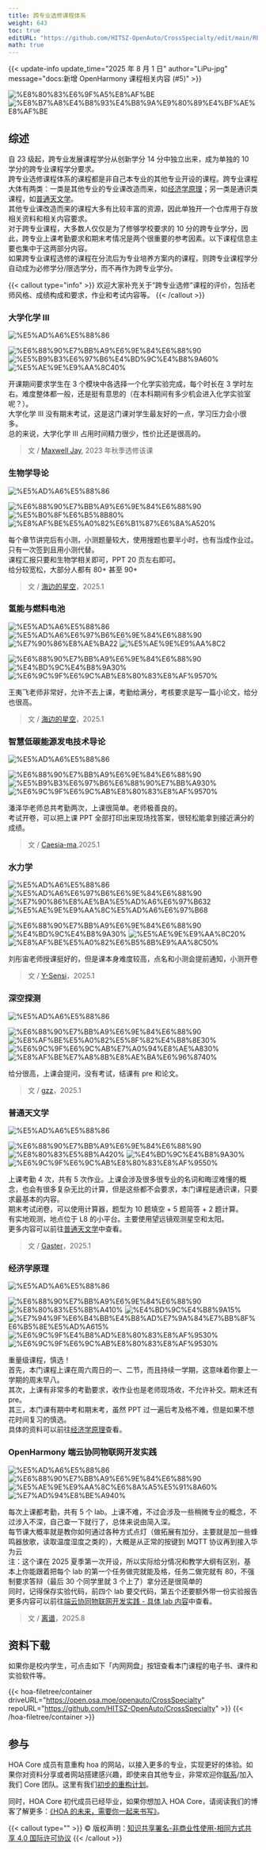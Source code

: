 ```yaml
---
title: 跨专业选修课程体系
weight: 643
toc: true
editURL: "https://github.com/HITSZ-OpenAuto/CrossSpecialty/edit/main/README.md"
math: true
---
```


{{< update-info update_time="2025 年 8 月 1 日" author="LiPu-jpg" message="docs:新增 OpenHarmony 课程相关内容 (#5)" >}}


<!--
1. 通过 [Shields.io](https://shields.io/) 生成如下的徽章，标注课程的基本信息。
2. 请根据课程的具体内容增删仓库的子文件夹。子文件夹建议使用小写英文，并且添加 README.md。
3. 关于课程的描述可以不止以下几个方面，酌情增删。
4. hoa.moe 生成本课程对应页面后，请将页面链接复制到 GitHub 仓库的 About/Website 中。
5. 可以在 GitHub 页面的 About/Topics 中为课程添加话题名称。
-->

<div class="img-div hx-mt-4 hx-flex-row hx-justify-start hx-items-center">

![%E8%80%83%E6%9F%A5%E8%AF%BE](https://img.shields.io/badge/%E8%80%83%E6%9F%A5%E8%AF%BE-green)
![%E8%B7%A8%E4%B8%93%E4%B8%9A%E9%80%89%E4%BF%AE%E8%AF%BE](https://img.shields.io/badge/%E8%B7%A8%E4%B8%93%E4%B8%9A%E9%80%89%E4%BF%AE%E8%AF%BE-lightskyblue)

</div>

## 综述

自 23 级起，跨专业发展课程学分从创新学分 14 分中独立出来，成为单独的 10 学分的跨专业课程学分要求。<br>
跨专业选修课程体系的课程都是非自己本专业的其他专业开设的课程。跨专业课程大体有两类：一类是其他专业的专业课改造而来，如[经济学原理](https://hoa.moe/docs/cross-specialty/chem1012/)；另一类是通识类课程，如[普通天文学](https://hoa.moe/docs/cross-specialty/spst1004/)。<br>
其他专业课改造而来的课程大多有比较丰富的资源，因此单独开一个仓库用于存放相关资料和相关内容要求。<br>
对于跨专业课程，大多数人仅仅是为了修够学校要求的 10 分的跨专业学分，因此，跨专业上课考勤要求和期末考情况是两个很重要的参考因素。以下课程信息主要也集中于这两部分内容。<br>
如果跨专业课程选修的课程在分流后为专业培养方案内的课程，则跨专业课程学分自动成为必修学分/限选学分，而不再作为跨专业学分。

{{< callout type="info" >}}
  欢迎大家补充关于“跨专业选修”课程的评价，包括老师风格、成绩构成和要求，作业和考试内容等。
{{< /callout >}}

### 大学化学 III

<div class="img-div hx-mt-4 hx-flex-row hx-justify-start hx-items-center">

![%E5%AD%A6%E5%88%86](https://img.shields.io/badge/%E5%AD%A6%E5%88%86-2-moccasin)

![%E6%88%90%E7%BB%A9%E6%9E%84%E6%88%90](https://img.shields.io/badge/%E6%88%90%E7%BB%A9%E6%9E%84%E6%88%90-gold)
![%E5%B9%B3%E6%97%B6%E4%BD%9C%E4%B8%9A60%](https://img.shields.io/badge/%E5%B9%B3%E6%97%B6%E4%BD%9C%E4%B8%9A-60%25-wheat)
![%E5%AE%9E%E9%AA%8C40%](https://img.shields.io/badge/%E5%AE%9E%E9%AA%8C-40%25-wheat)

</div>

开课期间要求学生在 3 个模块中各选择一个化学实验完成，每个时长在 3 学时左右。难度整体都一般，还是挺有意思的（在本科期间有多少机会进入化学实验室呢？）。<br>
大学化学 III 没有期末考试，这是这门课对学生最友好的一点，学习压力会小很多。<br>
总的来说，大学化学 III 占用时间精力很少，性价比还是很高的。

> 文 / [Maxwell Jay](https://github.com/MaxwellJay256), 2023 年秋季选修该课

### 生物学导论

<div class="img-div hx-mt-4 hx-flex-row hx-justify-start hx-items-center">

![%E5%AD%A6%E5%88%86](https://img.shields.io/badge/%E5%AD%A6%E5%88%86-2-moccasin)

![%E6%88%90%E7%BB%A9%E6%9E%84%E6%88%90](https://img.shields.io/badge/%E6%88%90%E7%BB%A9%E6%9E%84%E6%88%90-gold)
![%E5%B0%8F%E6%B5%8B80%](https://img.shields.io/badge/%E5%B0%8F%E6%B5%8B-80%25-wheat)
![%E8%AF%BE%E5%A0%82%E6%B1%87%E6%8A%A520%](https://img.shields.io/badge/%E8%AF%BE%E5%A0%82%E6%B1%87%E6%8A%A5-20%25-wheat)

</div>

每个章节讲完后有小测，小测题量较大，使用搜题也要半小时，也有当成作业过。<br>
只有一次签到且用小测代替。<br>
课程汇报只要和生物学相关即可，PPT 20 页左右即可。<br>
给分较宽松，大部分人都有 80+ 甚至 90+

> 文 / [海边的星空](https://)，2025.1

### 氢能与燃料电池

<div class="img-div hx-mt-4 hx-flex-row hx-justify-start hx-items-center">

![%E5%AD%A6%E5%88%86](https://img.shields.io/badge/%E5%AD%A6%E5%88%86-1.5-moccasin)
![%E5%AD%A6%E6%97%B6%E6%9E%84%E6%88%90](https://img.shields.io/badge/%E5%AD%A6%E6%97%B6%E6%9E%84%E6%88%90-gold)
![%E7%90%86%E8%AE%BA22](https://img.shields.io/badge/%E7%90%86%E8%AE%BA-22-wheat)
![%E5%AE%9E%E9%AA%8C2](https://img.shields.io/badge/%E5%AE%9E%E9%AA%8C-2-wheat)

![%E6%88%90%E7%BB%A9%E6%9E%84%E6%88%90](https://img.shields.io/badge/%E6%88%90%E7%BB%A9%E6%9E%84%E6%88%90-gold)
![%E4%BD%9C%E4%B8%9A30%](https://img.shields.io/badge/%E4%BD%9C%E4%B8%9A-40%25-wheat)
![%E6%9C%9F%E6%9C%AB%E8%80%83%E8%AF%9570%](https://img.shields.io/badge/%E6%9C%9F%E6%9C%AB%E8%80%83%E8%AF%95-60%25-wheat)

</div>

王夷飞老师非常好，允许不去上课，考勤给满分，考核要求是写一篇小论文，给分也很高。

> 文 / [海边的星空]()，2025.1

### 智慧低碳能源发电技术导论

<div class="img-div hx-mt-4 hx-flex-row hx-justify-start hx-items-center">

![%E5%AD%A6%E5%88%86](https://img.shields.io/badge/%E5%AD%A6%E5%88%86-2-moccasin)

![%E6%88%90%E7%BB%A9%E6%9E%84%E6%88%90](https://img.shields.io/badge/%E6%88%90%E7%BB%A9%E6%9E%84%E6%88%90-gold)
![%E5%B9%B3%E6%97%B6%E6%88%90%E7%BB%A930%](https://img.shields.io/badge/%E5%B9%B3%E6%97%B6%E6%88%90%E7%BB%A9-30%25-wheat)
![%E6%9C%9F%E6%9C%AB%E8%80%83%E8%AF%9570%](https://img.shields.io/badge/%E6%9C%9F%E6%9C%AB%E8%80%83%E8%AF%95-70%25-wheat)

</div>

潘泽华老师总共考勤两次，上课很简单。老师极善良的。<br>
考试开卷，可以把上课 PPT 全部打印出来现场找答案，很轻松能拿到接近满分的成绩。

> 文 / [Caesia-ma](https://github.com/Caesia-ma/),2025.1

### 水力学

<div class="img-div hx-mt-4 hx-flex-row hx-justify-start hx-items-center">

![%E5%AD%A6%E5%88%86](https://img.shields.io/badge/%E5%AD%A6%E5%88%86-2.5-moccasin)
![%E5%AD%A6%E6%97%B6%E6%9E%84%E6%88%90](https://img.shields.io/badge/%E5%AD%A6%E6%97%B6%E6%9E%84%E6%88%90-gold)
![%E7%90%86%E8%AE%BA%E5%AD%A6%E6%97%B632](https://img.shields.io/badge/%E7%90%86%E8%AE%BA%E5%AD%A6%E6%97%B6-32-wheat)
![%E5%AE%9E%E9%AA%8C%E5%AD%A6%E6%97%B68](https://img.shields.io/badge/%E5%AE%9E%E9%AA%8C%E5%AD%A6%E6%97%B6-8-wheat)

![%E6%88%90%E7%BB%A9%E6%9E%84%E6%88%90](https://img.shields.io/badge/%E6%88%90%E7%BB%A9%E6%9E%84%E6%88%90-gold)
![%E4%BD%9C%E4%B8%9A30%](https://img.shields.io/badge/%E4%BD%9C%E4%B8%9A-30%25-wheat)
![%E5%AE%9E%E9%AA%8C20%](https://img.shields.io/badge/%E5%AE%9E%E9%AA%8C-20%25-wheat)
![%E8%AF%BE%E5%A0%82%E6%B5%8B%E9%AA%8C50%](https://img.shields.io/badge/%E8%AF%BE%E5%A0%82%E6%B5%8B%E9%AA%8C-50%25-wheat)

</div>

刘彤宙老师授课挺好的，但是课本身难度较高，点名和小测会提前通知，小测开卷
    
> 文 / [Y-Sensi](https://github.com/Y-Sensi)，2025.1

### 深空探测

<div class="img-div hx-mt-4 hx-flex-row hx-justify-start hx-items-center">

![%E5%AD%A6%E5%88%86](https://img.shields.io/badge/%E5%AD%A6%E5%88%86-2-moccasin)

![%E6%88%90%E7%BB%A9%E6%9E%84%E6%88%90](https://img.shields.io/badge/%E6%88%90%E7%BB%A9%E6%9E%84%E6%88%90-gold)
![%E8%AF%BE%E5%A0%82%E5%8F%82%E4%B8%8E30%](https://img.shields.io/badge/%E8%AF%BE%E5%A0%82%E5%8F%82%E4%B8%8E-30%25-wheat)
![%E6%9C%9F%E6%9C%AB%E7%A0%94%E8%AE%A830%](https://img.shields.io/badge/%E6%9C%9F%E6%9C%AB%E7%A0%94%E8%AE%A8-30%25-wheat)
![%E8%AF%BE%E7%A8%8B%E8%AE%BA%E6%96%8740%](https://img.shields.io/badge/%E8%AF%BE%E7%A8%8B%E8%AE%BA%E6%96%87-40%25-wheat)

</div>

给分很高，上课会提问，没有考试，结课有 pre 和论文。

> 文 / [gzz](https://github.com/gzz677)，2025.1

### 普通天文学

<div class="img-div hx-mt-4 hx-flex-row hx-justify-start hx-items-center">

![%E5%AD%A6%E5%88%86](https://img.shields.io/badge/%E5%AD%A6%E5%88%86-2-moccasin)

![%E6%88%90%E7%BB%A9%E6%9E%84%E6%88%90](https://img.shields.io/badge/%E6%88%90%E7%BB%A9%E6%9E%84%E6%88%90-gold)
![%E8%80%83%E5%8B%A420%](https://img.shields.io/badge/%E8%80%83%E5%8B%A4-20%25-wheat)
![%E4%BD%9C%E4%B8%9A30%](https://img.shields.io/badge/%E4%BD%9C%E4%B8%9A-30%25-wheat)
![%E6%9C%9F%E6%9C%AB%E8%80%83%E8%AF%9550%](https://img.shields.io/badge/%E6%9C%9F%E6%9C%AB%E8%80%83%E8%AF%95-60%25-wheat)

</div>

上课考勤 4 次，共有 5 次作业。上课会涉及很多很专业的名词和晦涩难懂的概念，也会有很多复杂无比的计算，但是这些都不会要求，本门课程是通识课，只要求最基本的内容。<br>
期末考试闭卷，可以使用计算器，题型为 10 题填空 + 5 题简答 + 2 题计算。<br>
有实地观测，地点位于 L8 的小平台。主要使用望远镜观测星空和太阳。<br>
更多内容可以前往[普通天文学](https://hoa.moe/docs/cross-specialty/spst1004/)中查看。

> 文 / [Gaster](https://github.com/WDGaster703)，2025.1

### 经济学原理

<div class="img-div hx-mt-4 hx-flex-row hx-justify-start hx-items-center">

![%E5%AD%A6%E5%88%86](https://img.shields.io/badge/%E5%AD%A6%E5%88%86-4-moccasin)

![%E6%88%90%E7%BB%A9%E6%9E%84%E6%88%90](https://img.shields.io/badge/%E6%88%90%E7%BB%A9%E6%9E%84%E6%88%90-gold)
![%E8%80%83%E5%8B%A410%](https://img.shields.io/badge/%E8%80%83%E5%8B%A4-10%25-wheat)
![%E4%BD%9C%E4%B8%9A15%](https://img.shields.io/badge/%E4%BD%9C%E4%B8%9A-15%25-wheat)
![%E7%94%9F%E6%B4%BB%E4%B8%AD%E7%9A%84%E7%BB%8F%E6%B5%8E%E5%AD%A615%](https://img.shields.io/badge/%E7%94%9F%E6%B4%BB%E4%B8%AD%E7%9A%84%E7%BB%8F%E6%B5%8E%E5%AD%A6-15%25-wheat)
![%E6%9C%9F%E4%B8%AD%E8%80%83%E8%AF%9530%](https://img.shields.io/badge/%E6%9C%9F%E4%B8%AD%E8%80%83%E8%AF%95-30%25-wheat)
![%E6%9C%9F%E6%9C%AB%E8%80%83%E8%AF%9530%](https://img.shields.io/badge/%E6%9C%9F%E6%9C%AB%E8%80%83%E8%AF%95-30%25-wheat)

</div>

重量级课程，慎选！<br>
首先，本门课程上课在周六周日的一、二节，而且持续一学期，这意味着你要上一学期的周末早八。<br>
其次，上课有非常多的考勤要求，收作业也是老师现场收，不允许补交。期末还有 pre。<br>
其三，本门课有期中考和期末考，虽然 PPT 过一遍后考及格不难，但是如果不想花时间复习的慎选。<br>
具体的资料可以前往[经济学原理](https://hoa.moe/docs/cross-specialty/econ2005f/)查看。

### OpenHarmony 端云协同物联网开发实践

<div class="img-div hx-mt-4 hx-flex-row hx-justify-start hx-items-center">

![%E5%AD%A6%E5%88%86](https://img.shields.io/badge/%E5%AD%A6%E5%88%86-1-moccasin)
![%E6%88%90%E7%BB%A9%E6%9E%84%E6%88%90](https://img.shields.io/badge/%E6%88%90%E7%BB%A9%E6%9E%84%E6%88%90-gold)
![%E5%AE%9E%E9%AA%8C%E6%8A%A5%E5%91%8A60%](https://img.shields.io/badge/%E5%AE%9E%E9%AA%8C%E6%8A%A5%E5%91%8A-60%25-wheat)
![%E7%AD%94%E8%BE%A940%](https://img.shields.io/badge/%E7%AD%94%E8%BE%A9-40%25-wheat)

</div>

每次上课都考勤，共有 5 个 lab。上课不难，不过会涉及一些稍微专业的概念，不过涉入不深，自己查一下就行了，总体来说由简入深。<br>
每节课大概率就是教你如何通过各种方式点灯（做拓展有加分，主要就是加一些蜂鸣器放歌，读取温度湿度之类的），大概是从正常的按键到 MQTT 协议再到接入华为云<br>
注：这个课在 2025 夏季第一次开设，所以实际给分情况和教学大纲有区别，基本上你能跟着把每个 lab 的第一个任务做完就能及格，任务二做完就有 80，不强制要求答辩（最后 30 个同学里就 3 个上了）拿分还是很简单的<br>
同时，记得保存实验代码，前四个 lab 要交代码，第五个还要额外带一份实验报告<br>
更多内容可以前往[端云协同物联网开发实践 - 具体 lab 内容](https://ohiot.p.cs-lab.top/)中查看。

> 文 / [离谱](https://github.com/LiPu-jpg)，2025.8
## 资料下载

如果你是校内学生，可点击如下「内网网盘」按钮查看本门课程的电子书、课件和实验软件等。

{{< hoa-filetree/container driveURL="https://open.osa.moe/openauto/CrossSpecialty" repoURL="https://github.com/HITSZ-OpenAuto/CrossSpecialty" >}}
{{< /hoa-filetree/container >}}

## 参与

HOA Core 成员有意重构 hoa 的网站，以接入更多的专业，实现更好的体验。如果你对资料分享或者网站搭建感兴趣，即使来自其他专业，非常欢迎你[联系](mailto:hi@hoa.moe)/加入我们 Core 团队。这里有我们[初步的重构计划](https://historical-mousepad-286.notion.site/HOA-1f71751ad5fe80978c70d9e32330d7e6)。

同时，HOA Core 初代成员已经毕业，如果你想加入 HOA Core，请阅读我们的博客了解更多：[《HOA 的未来，需要你一起来书写》](https://hoa.moe/news/future-of-hoa)。

{{< callout type="" >}}
  © 版权声明：[知识共享署名-非商业性使用-相同方式共享 4.0 国际许可协议](https://creativecommons.org/licenses/by-nc-sa/4.0/)
{{< /callout >}}

